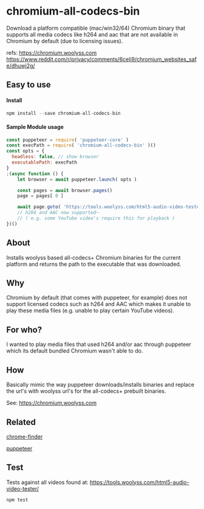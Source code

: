 #  chromium-all-codecs-bin
Download a platform compatible (mac/win32/64) Chromium binary that supports all
media codecs like h264 and aac that are not available in
Chromium by default (due to licensing issues).

refs:
https://chromium.woolyss.com
https://www.reddit.com/r/privacy/comments/6celi9/chromium_websites_safe/dhuwj2g/

## Easy to use

#### Install
```javascript
npm install --save chromium-all-codecs-bin
```

#### Sample Module usage
```javascript
const puppeteer = require( 'puppeteer-core' )
const execPath = require( 'chromium-all-codecs-bin' )()
const opts = {
  headless: false, // show browser
  executablePath: execPath
}
;(async function () {
    let browser = await puppeteer.launch( opts )

    const pages = await browser.pages()
    page = pages[ 0 ]

    await page.goto( 'https://tools.woolyss.com/html5-audio-video-tester/' )
    // h264 and AAC now supported~
    // ( e.g. some YouTube video's require this for playback )
})()
```

## About
Installs woolyss based all-codecs+ Chromium binaries for the
current platform and returns the path to the executable that was
downloaded.

## Why
Chromium by default (that comes with puppeteer, for example)
does not support licensed codecs such as h264 and AAC which
makes it unable to play these media files (e.g. unable to play
certain YouTube videos).

## For who?
I wanted to play media files that used h264 and/or aac through
puppeteer which its default bundled Chromium wasn't able to do.

## How
Basically mimic the way puppeteer downloads/installs
binaries and replace the url's with woolyss url's for the
all-codecs+ prebuilt binaries.

See: https://chromium.woolyss.com

## Related
[chrome-finder](https://github.com/gwuhaolin/chrome-finder)

[puppeteer](https://github.com/puppeteer/puppeteer)

## Test

Tests against all videos found at:
https://tools.woolyss.com/html5-audio-video-tester/

```javascript
npm test
```
